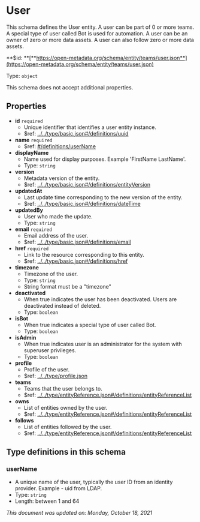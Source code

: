 # User

This schema defines the User entity. A user can be part of 0 or more teams. A special type of user called Bot is used for automation. A user can be an owner of zero or more data assets. A user can also follow zero or more data assets.

**$id: **[**https://open-metadata.org/schema/entity/teams/user.json**](https://open-metadata.org/schema/entity/teams/user.json)

Type: `object`

This schema does not accept additional properties.

## Properties

* **id** `required`
  * Unique identifier that identifies a user entity instance.
  * $ref: [../../type/basic.json#/definitions/uuid](../types/basic.md#uuid)
* **name** `required`
  * $ref: [#/definitions/userName](user.md#username)
* **displayName**
  * Name used for display purposes. Example 'FirstName LastName'.
  * Type: `string`
* **version**
  * Metadata version of the entity.
  * $ref: [../../type/basic.json#/definitions/entityVersion](../types/basic.md#entityversion)
* **updatedAt**
  * Last update time corresponding to the new version of the entity.
  * $ref: [../../type/basic.json#/definitions/dateTime](../types/basic.md#datetime)
* **updatedBy**
  * User who made the update.
  * Type: `string`
* **email** `required`
  * Email address of the user.
  * $ref: [../../type/basic.json#/definitions/email](../types/basic.md#email)
* **href** `required`
  * Link to the resource corresponding to this entity.
  * $ref: [../../type/basic.json#/definitions/href](../types/basic.md#href)
* **timezone**
  * Timezone of the user.
  * Type: `string`
  * String format must be a "timezone"
* **deactivated**
  * When true indicates the user has been deactivated. Users are deactivated instead of deleted.
  * Type: `boolean`
* **isBot**
  * When true indicates a special type of user called Bot.
  * Type: `boolean`
* **isAdmin**
  * When true indicates user is an administrator for the system with superuser privileges.
  * Type: `boolean`
* **profile**
  * Profile of the user.
  * $ref: [../../type/profile.json](../types/profile.md)
* **teams**
  * Teams that the user belongs to.
  * $ref: [../../type/entityReference.json#/definitions/entityReferenceList](../types/entityreference.md#entityreferencelist)
* **owns**
  * List of entities owned by the user.
  * $ref: [../../type/entityReference.json#/definitions/entityReferenceList](../types/entityreference.md#entityreferencelist)
* **follows**
  * List of entities followed by the user.
  * $ref: [../../type/entityReference.json#/definitions/entityReferenceList](../types/entityreference.md#entityreferencelist)

## Type definitions in this schema

### userName

* A unique name of the user, typically the user ID from an identity provider. Example - uid from LDAP.
* Type: `string`
* Length: between 1 and 64

_This document was updated on: Monday, October 18, 2021_
